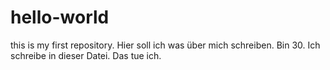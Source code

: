 # hello-world
this is my first repository. 
Hier soll ich was über mich schreiben. Bin 30. Ich schreibe in dieser Datei. Das tue ich. 
